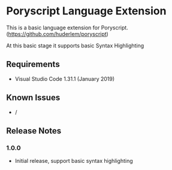 # Poryscript Language Extension

This is a basic language extension for Poryscript. (https://github.com/huderlem/poryscript)

At this basic stage it supports basic Syntax Highlighting

## Requirements

 * Visual Studio Code 1.31.1 (January 2019)

## Known Issues

 * /

## Release Notes

### 1.0.0

 * Initial release, support basic syntax highlighting